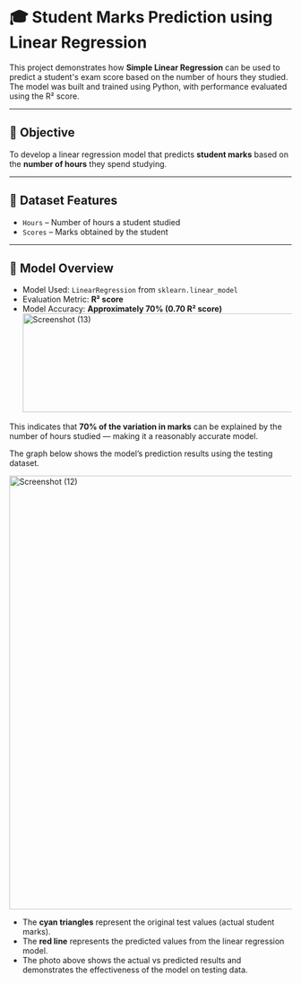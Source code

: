 # 🎓 Student Marks Prediction using Linear Regression

This project demonstrates how **Simple Linear Regression** can be used to predict a student's exam score based on the number of hours they studied. The model was built and trained using Python, with performance evaluated using the R² score.

---

## 📌 Objective

To develop a linear regression model that predicts **student marks** based on the **number of hours** they spend studying.

---

## 🧾 Dataset Features

- `Hours` – Number of hours a student studied  
- `Scores` – Marks obtained by the student

---

## 🧠 Model Overview

- Model Used: `LinearRegression` from `sklearn.linear_model`
- Evaluation Metric: **R² score**
- Model Accuracy: **Approximately 70% (0.70 R² score)**
  <img width="1462" height="176" alt="Screenshot (13)" src="https://github.com/user-attachments/assets/dc18bbce-78eb-4b60-8417-c2b68722322e" />


This indicates that **70% of the variation in marks** can be explained by the number of hours studied — making it a reasonably accurate model.

The graph below shows the model’s prediction results using the testing dataset.

<img width="1407" height="773" alt="Screenshot (12)" src="https://github.com/user-attachments/assets/18d43954-c0d8-4b9c-90a6-9849267e2fdc" />

- The **cyan triangles** represent the original test values (actual student marks).
- The **red line** represents the predicted values from the linear regression model.
- The photo above shows the actual vs predicted results and demonstrates the effectiveness of the model on testing data.





